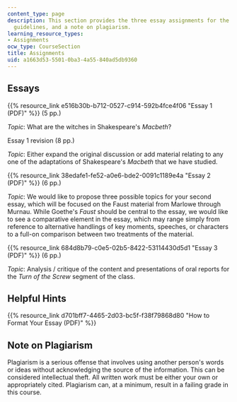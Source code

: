 ```yaml
---
content_type: page
description: This section provides the three essay assignments for the course, formatting
  guidelines, and a note on plagiarism.
learning_resource_types:
- Assignments
ocw_type: CourseSection
title: Assignments
uid: a1663d53-5501-0ba3-4a55-840ad5db9360
---
```


Essays
------

{{% resource_link e516b30b-b712-0527-c914-592b4fce4f06 "Essay 1 (PDF)" %}} (5 pp.)

_Topic_: What are the witches in Shakespeare's _Macbeth_?

Essay 1 revision (8 pp.)

_Topic_: Either expand the original discussion or add material relating to any one of the adaptations of Shakespeare's _Macbeth_ that we have studied.

{{% resource_link 38edafe1-fe52-a0e6-bde2-0091c1189e4a "Essay 2 (PDF)" %}} (6 pp.)

_Topic_: We would like to propose three possible topics for your second essay, which will be focused on the Faust material from Marlowe through Murnau. While Goethe's _Faust_ should be central to the essay, we would like to see a comparative element in the essay, which may range simply from reference to alternative handlings of key moments, speeches, or characters to a full-on comparison between two treatments of the material.

{{% resource_link 684d8b79-c0e5-02b5-8422-53114430d5d1 "Essay 3 (PDF)" %}} (6 pp.)

_Topic_: Analysis / critique of the content and presentations of oral reports for the _Turn of the Screw_ segment of the class.

Helpful Hints
-------------

{{% resource_link d701bff7-4465-2d03-bc5f-f38f79868d80 "How to Format Your Essay (PDF)" %}}

Note on Plagiarism
------------------

Plagiarism is a serious offense that involves using another person's words or ideas without acknowledging the source of the information. This can be considered intellectual theft. All written work must be either your own or appropriately cited. Plagiarism can, at a minimum, result in a failing grade in this course.